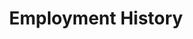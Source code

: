 ---
title: Employment History
excerpt: ''
deprecated: false
hidden: false
metadata:
  title: ''
  description: ''
  robots: index
next:
  description: ''
---